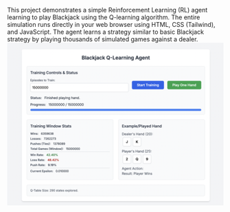 This project demonstrates a simple Reinforcement Learning (RL) agent learning to play Blackjack using the Q-learning algorithm. The entire simulation runs directly in your web browser using HTML, CSS (Tailwind), and JavaScript.
The agent learns a strategy similar to basic Blackjack strategy by playing thousands of simulated games against a dealer.
![](image.png)
